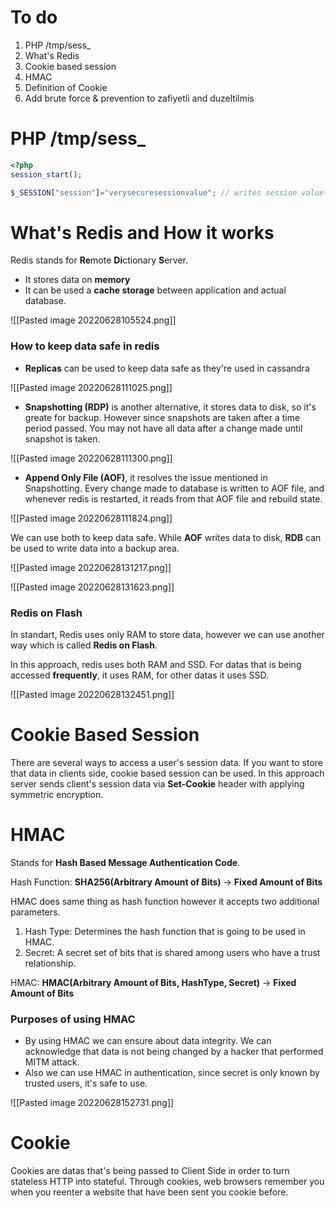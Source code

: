# To do
1. PHP /tmp/sess_
2. What's Redis
3. Cookie based session
4. HMAC
5. Definition of Cookie
6.  Add brute force & prevention to zafiyetli and duzeltilmis

# PHP /tmp/sess_
```php
<?php  
session_start();  

$_SESSION["session"]="verysecuresessionvalue"; // writes session value(plain text) to /tmp/sess_<RANDOM_VALUE>
```

# What's Redis and How it works
Redis stands for **Re**mote **Di**ctionary **S**erver. 
* It stores data on **memory**
* It can be used a **cache storage** between application and actual database.

![[Pasted image 20220628105524.png]]

### How to keep data safe in redis
* **Replicas** can be used to keep data safe as they're used in cassandra

![[Pasted image 20220628111025.png]]

* **Snapshotting (RDP)** is another alternative, it stores data to disk, so it's greate for backup. However since snapshots are taken after a time period passed. You may not have all data after a change made until snapshot is taken.

![[Pasted image 20220628111300.png]]

* **Append Only File (AOF)**, it resolves the issue mentioned in Snapshotting. Every change made to database is written to AOF file, and whenever redis is restarted, it reads from that AOF file and rebuild state.

![[Pasted image 20220628111824.png]]

We can use both to keep data safe. While **AOF** writes data to disk, **RDB** can be used to write data into a backup area.

![[Pasted image 20220628131217.png]]

![[Pasted image 20220628131623.png]]

### Redis on Flash
In standart, Redis uses only RAM to store data, however we can use another way which is called **Redis on Flash**.

In this approach, redis uses both RAM and SSD. For datas that is being accessed **frequently**, it uses RAM, for other datas it uses SSD. 

![[Pasted image 20220628132451.png]]

# Cookie Based Session
There are several ways to access a user's session data. If you want to store that data in clients side, cookie based session can be used. In this approach server sends client's session data via **Set-Cookie** header with applying symmetric encryption.

# HMAC
Stands for **Hash Based Message Authentication Code**.

Hash Function: **SHA256(Arbitrary Amount of Bits)** -> **Fixed Amount of Bits**

HMAC does same thing as hash function however it accepts two additional parameters.
1. Hash Type: Determines the hash function that is going to be used in HMAC.
2. Secret: A secret set of bits that is shared among users who have a trust relationship.
 
HMAC: **HMAC(Arbitrary Amount of Bits, HashType, Secret)** -> **Fixed Amount of Bits**

### Purposes of using HMAC
* By using HMAC we can ensure about data integrity. We can acknowledge that data is not being changed by a hacker that performed MITM attack.
* Also we can use HMAC in authentication, since secret is only known by trusted users, it's safe to use.

![[Pasted image 20220628152731.png]]

# Cookie
Cookies are datas that's being passed to Client Side in order to turn stateless HTTP into stateful. Through cookies, web browsers remember you when you reenter a website that have been sent you cookie before.